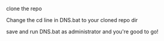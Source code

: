 clone the repo

Change the cd line in DNS.bat to your cloned repo dir

save and run DNS.bat as administrator and you're good to go!
